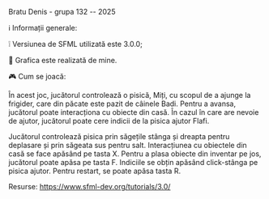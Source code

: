 Bratu Denis - grupa 132 -- 2025

   ℹ️ Informații generale:
   
❕ Versiunea de SFML utilizată este 3.0.0;

🎨 Grafica este realizată de mine.

   🎮 Cum se joacă:
   
  În acest joc, jucătorul controlează o pisică, Miți, cu scopul de a ajunge la frigider, care din păcate este pazit de câinele Badi. Pentru a avansa, jucătorul poate interacționa cu obiecte din casă. În cazul în care are nevoie de ajutor, jucătorul poate cere indicii de la pisica ajutor Flafi.
  
  Jucătorul controlează pisica prin săgețile stânga și dreapta pentru deplasare și prin săgeata sus pentru salt. Interacțiunea cu obiectele din casă se face apăsând pe tasta X. Pentru a plasa obiecte din inventar pe jos, jucătorul poate apăsa pe tasta F. Indiciile se obțin apăsând click-stânga pe pisica ajutor. Pentru restart, se poate apăsa tasta R.

Resurse:
https://www.sfml-dev.org/tutorials/3.0/
